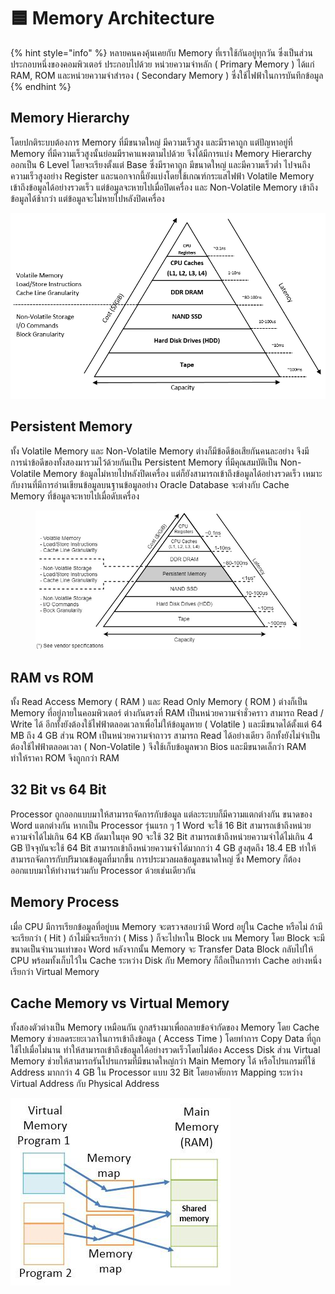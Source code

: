 # 🟦 Memory Architecture

{% hint style="info" %}
หลายคนคงคุ้นเคยกับ Memory ที่เราใช้กันอยู่ทุกวัน ซึ่งเป็นส่วนประกอบหนึ่งของคอมพิวเตอร์ ประกอบไปด้วย หน่วยความจำหลัก ( Primary Memory ) ได้แก่ RAM, ROM และหน่วยความจำสำรอง ( Secondary Memory ) ซึ่งใช้ไฟฟ้าในการบันทึกข้อมูล
{% endhint %}

## **Memory Hierarchy**

โดยปกติระบบต้องการ Memory ที่มีขนาดใหญ่ มีความเร็วสูง และมีราคาถูก แต่ปัญหาอยู่ที่ Memory ที่มีความเร็วสูงนั้นย่อมมีราคาแพงตามไปด้วย จึงได้มีการแบ่ง Memory Hierarchy ออกเป็น 6 Level โดยจะเรียงตั้งแต่ Base ซึ่งมีราคาถูก มีขนาดใหญ่ และมีความเร็วต่ำ ไปจนถึงความเร็วสูงอย่าง Register และนอกจากนี้ยังแบ่งโดยใช้เกณฑ์กระแสไฟฟ้า Volatile Memory เข้าถึงข้อมูลได้อย่างรวดเร็ว แต่ข้อมูลจะหายไปเมื่อปิดเครื่อง และ Non-Volatile Memory เข้าถึงข้อมูลได้ช้ากว่า แต่ข้อมูลจะไม่หายไปหลังปิดเครื่อง

![](../../.gitbook/assets/Memory-01.jpg)

## Persistent Memory

ทั้ง Volatile Memory และ Non-Volatile Memory ต่างก็มีข้อดีข้อเสียกันคนละอย่าง จึงมีการนำข้อดีของทั้งสองมารวมไว้ด้วยกันเป็น Persistent Memory ที่มีคุณสมบัติเป็น Non-Volatile Memory ข้อมูลไม่หายไปหลังปิดเครื่อง แต่ก็ยังสามารถเข้าถึงข้อมูลได้อย่างรวดเร็ว เหมาะกับงานที่มีการอ่านเขียนข้อมูลบนฐานข้อมูลอย่าง Oracle Database จะต่างกับ Cache Memory ที่ข้อมูลจะหายไปเมื่อดับเครื่อง

<figure><img src="../../.gitbook/assets/Memory-02.jpg" alt=""><figcaption></figcaption></figure>

## **RAM vs ROM**

ทั้ง Read Access Memory ( RAM ) และ Read Only Memory ( ROM ) ต่างก็เป็น Memory ที่อยู่ภายในคอมพิวเตอร์ ต่างกันตรงที่ RAM เป็นหน่วยความจำชั่วคราว สามารถ Read / Write ได้ อีกทั้งยังต้องใช้ไฟฟ้าตลอดเวลาเพื่อไม่ให้ข้อมูลหาย ( Volatile ) และมีขนาดได้ตั้งแต่ 64 MB ถึง 4 GB ส่วน ROM เป็นหน่วยความจำถาวร สามารถ Read ได้อย่างเดียว อีกทั้งยังไม่จำเป็นต้องใช้ไฟฟ้าตลอดเวลา ( Non-Volatile ) จึงใช้เก็บข้อมูลพวก Bios และมีขนาดเล็กว่า RAM ทำให้ราคา ROM จึงถูกกว่า RAM

## **32 Bit vs 64 Bit**

Processor ถูกออกแบบมาให้สามารถจัดการกับข้อมูล แต่ละระบบก็มีความแตกต่างกัน ขนาดของ Word แตกต่างกัน หากเป็น Processor รุ่นแรก ๆ 1 Word จะใช้ 16 Bit สามารถเข้าถึงหน่วยความจำได้ไม่เกิน 64 KB ถัดมาในยุค 90 จะใช้ 32 Bit สามารถเข้าถึงหน่วยความจำได้ไม่เกิน 4 GB ปัจจุบันจะใช้ 64 Bit สามารถเข้าถึงหน่วยความจำได้มากกว่า 4 GB สูงสุดถึง 18.4 EB ทำให้สามารถจัดการกับปริมาณข้อมูลที่มากขึ้น การประมวลผลข้อมูลขนาดใหญ่ ซึ่ง Memory ก็ต้องออกแบบมาให้ทำงานร่วมกับ Processor ด้วยเช่นเดียวกัน

## **Memory Process**

เมื่อ CPU มีการเรียกข้อมูลที่อยู่บน Memory จะตรวจสอบว่ามี Word อยู่ใน Cache หรือไม่ ถ้ามีจะเรียกว่า ( Hit ) ถ้าไม่มีจะเรียกว่า ( Miss ) ก็จะไปหาใน Block บน Memory โดย Block จะมีขนาดเป็นจำนวนเท่าของ Word หลังจากนั้น Memory จะ Transfer Data Block กลับไปให้ CPU พร้อมทั้งเก็บไว้ใน Cache ระหว่าง Disk กับ Memory ก็ถือเป็นการทำ Cache อย่างหนึ่งเรียกว่า Virtual Memory

## **Cache Memory vs Virtual Memory**

ทั้งสองตัวต่างเป็น Memory เหมือนกัน ถูกสร้างมาเพื่อถลายข้อจำกัดของ Memory โดย Cache Memory ช่วยลดระยะเวลาในการเข้าถึงข้อมูล ( Access Time ) โดยทำการ Copy Data ที่ถูกใช้ไปเมื่อไม่นาน ทำให้สามารถเข้าถึงข้อมูลได้อย่างรวดเร็วโดยไม่ต้อง Access Disk ส่วน Virtual Memory ช่วยให้สามารถรันโปรแกรมที่มีขนาดใหญ่กว่า Main Memory ได้ หรือโปรแกรมที่ใช้ Address มากกว่า 4 GB ใน Processor แบบ 32 Bit โดยอาศัยการ Mapping ระหว่าง Virtual Address กับ Physical Address

![](../../.gitbook/assets/Memory-03.jpg)
